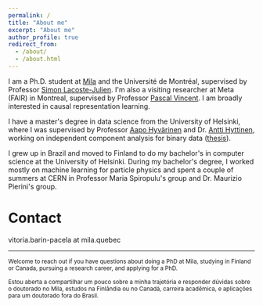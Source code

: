 ```yaml
---
permalink: /
title: "About me"
excerpt: "About me"
author_profile: true
redirect_from: 
  - /about/
  - /about.html
---
```

I am a Ph.D. student at [Mila](https://mila.quebec/en/) and the Université de Montréal, supervised by Professor [Simon Lacoste-Julien](http://www.iro.umontreal.ca/~slacoste/). I'm also a visiting researcher at Meta (FAIR) in Montreal, supervised by Professor [Pascal Vincent](https://ai.facebook.com/people/pascal-vincent/).
I am broadly interested in causal representation learning. 

I have a master's degree in data science from the University of Helsinki, where I was supervised by Professor [Aapo Hyvärinen](https://www.cs.helsinki.fi/u/ahyvarin/) and Dr. [Antti Hyttinen](https://www.cs.helsinki.fi/u/ajhyttin/), working on independent component analysis for binary data ([thesis](https://helda.helsinki.fi/handle/10138/332599)).

I grew up in Brazil and moved to Finland to do my bachelor's in computer science at the University of Helsinki. During my bachelor's degree, I worked mostly on machine learning for particle physics and spent a couple of summers at CERN in Professor Maria Spiropulu's group and Dr. Maurizio Pierini's group.

<!--
News
======
-->

Contact
======
<!-- vitoria.barinpacela at helsinki.fi  -->
<!-- vitoria.barin.pacela at umontreal.ca -->
vitoria.barin-pacela at mila.quebec

___ 

<sub>Welcome to reach out if you have questions about doing a PhD at Mila, studying in Finland or Canada, pursuing a research career, and applying for a PhD.</sub>

<sub>Estou aberta a compartilhar um pouco sobre a minha trajetória e responder dúvidas sobre o doutorado no Mila, estudos na Finlândia ou no Canadá, carreira acadêmica, e aplicações para um doutorado fora do Brasil.</sub>

<!-- 
Personal
======
I am from Brazil, where I used to participate in national science olympiads in various fields. In particular, the [Brazilian Mathematics Olympiad of Public Schools (OBMEP)](http://www.obmep.org.br/) has had a big impact in my life and career. I am inspired about the social inclusion implications of projects such as OBMEP by disseminating scientific and mathematical knowledge. -->
